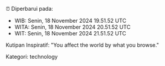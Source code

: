 ⏰ Diperbarui pada:
- WIB: Senin, 18 November 2024 19.51.52 UTC
- WITA: Senin, 18 November 2024 20.51.52 UTC
- WIT: Senin, 18 November 2024 21.51.52 UTC

Kutipan Inspiratif:
"You affect the world by what you browse."


Kategori: technology

